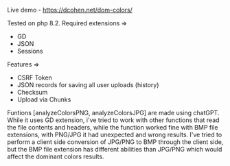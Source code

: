 Live demo -
https://dcohen.net/dom-colors/

Tested on php 8.2.
Required extensions =>
  - GD
  - JSON
  - Sessions

Features =>
  - CSRF Token
  - JSON records for saving all user uploads (history)
  - Checksum
  - Upload via Chunks

Funtions [analyzeColorsPNG, analyzeColorsJPG] are made using chatGPT.
While it uses GD extension, i've tried to work with other functions that read the file contents and headers, while the function worked fine with BMP file extensions, with PNG/JPG it had unexpected and wrong results.
I've tried to perform a client side conversion of JPG/PNG to BMP through the client side, but the BMP file extension has different abilities than JPG/PNG which would affect the dominant colors results.
